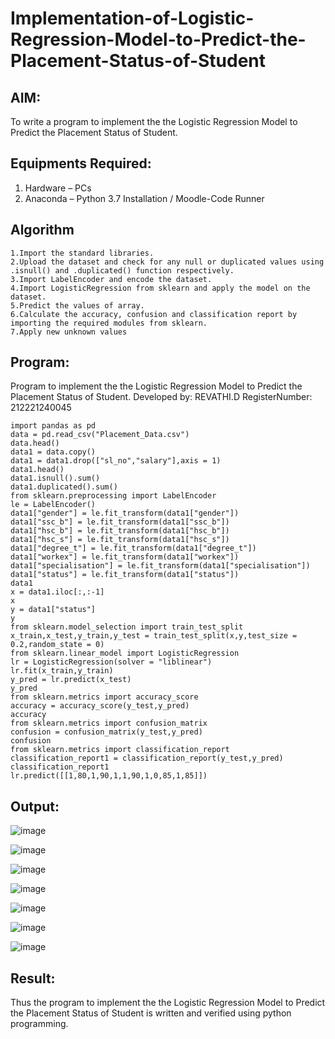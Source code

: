 # Implementation-of-Logistic-Regression-Model-to-Predict-the-Placement-Status-of-Student

## AIM:
To write a program to implement the the Logistic Regression Model to Predict the Placement Status of Student.

## Equipments Required:
1. Hardware – PCs
2. Anaconda – Python 3.7 Installation / Moodle-Code Runner

## Algorithm
```
1.Import the standard libraries.
2.Upload the dataset and check for any null or duplicated values using .isnull() and .duplicated() function respectively.
3.Import LabelEncoder and encode the dataset.
4.Import LogisticRegression from sklearn and apply the model on the dataset.
5.Predict the values of array.
6.Calculate the accuracy, confusion and classification report by importing the required modules from sklearn.
7.Apply new unknown values
`````
## Program:

Program to implement the the Logistic Regression Model to Predict the Placement Status of Student.
Developed by: REVATHI.D
RegisterNumber:  212221240045
``````
import pandas as pd
data = pd.read_csv("Placement_Data.csv")
data.head()
data1 = data.copy()
data1 = data1.drop(["sl_no","salary"],axis = 1)
data1.head()
data1.isnull().sum()
data1.duplicated().sum()
from sklearn.preprocessing import LabelEncoder
le = LabelEncoder()
data1["gender"] = le.fit_transform(data1["gender"])
data1["ssc_b"] = le.fit_transform(data1["ssc_b"])
data1["hsc_b"] = le.fit_transform(data1["hsc_b"])
data1["hsc_s"] = le.fit_transform(data1["hsc_s"])
data1["degree_t"] = le.fit_transform(data1["degree_t"])
data1["workex"] = le.fit_transform(data1["workex"])
data1["specialisation"] = le.fit_transform(data1["specialisation"])
data1["status"] = le.fit_transform(data1["status"])
data1
x = data1.iloc[:,:-1]
x
y = data1["status"]
y
from sklearn.model_selection import train_test_split
x_train,x_test,y_train,y_test = train_test_split(x,y,test_size = 0.2,random_state = 0)
from sklearn.linear_model import LogisticRegression
lr = LogisticRegression(solver = "liblinear")
lr.fit(x_train,y_train)
y_pred = lr.predict(x_test)
y_pred
from sklearn.metrics import accuracy_score
accuracy = accuracy_score(y_test,y_pred)
accuracy
from sklearn.metrics import confusion_matrix
confusion = confusion_matrix(y_test,y_pred)
confusion
from sklearn.metrics import classification_report
classification_report1 = classification_report(y_test,y_pred)
classification_report1
lr.predict([[1,80,1,90,1,1,90,1,0,85,1,85]])
`````````

## Output:
![image](https://github.com/Revathi-Dayalan/Implementation-of-Logistic-Regression-Model-to-Predict-the-Placement-Status-of-Student/assets/96000574/d22bd7c5-16c7-4e90-8187-0799239ae9b3)

![image](https://github.com/Revathi-Dayalan/Implementation-of-Logistic-Regression-Model-to-Predict-the-Placement-Status-of-Student/assets/96000574/d38ec25f-673a-4265-bc63-a18593a71cc0)

![image](https://github.com/Revathi-Dayalan/Implementation-of-Logistic-Regression-Model-to-Predict-the-Placement-Status-of-Student/assets/96000574/d353d0c1-4993-4f71-a7c1-4963cde9ca1c)

![image](https://github.com/Revathi-Dayalan/Implementation-of-Logistic-Regression-Model-to-Predict-the-Placement-Status-of-Student/assets/96000574/99082d50-3d76-41d2-ad49-00ebf853b065)

![image](https://github.com/Revathi-Dayalan/Implementation-of-Logistic-Regression-Model-to-Predict-the-Placement-Status-of-Student/assets/96000574/5e4ad83e-03cc-4854-b367-b5c29517d97a)

![image](https://github.com/Revathi-Dayalan/Implementation-of-Logistic-Regression-Model-to-Predict-the-Placement-Status-of-Student/assets/96000574/52c26fac-2d22-4843-838c-429c0ea3a7e0)

![image](https://github.com/Revathi-Dayalan/Implementation-of-Logistic-Regression-Model-to-Predict-the-Placement-Status-of-Student/assets/96000574/c760eaeb-d4fe-47f4-aae9-265955da776e)


## Result:
Thus the program to implement the the Logistic Regression Model to Predict the Placement Status of Student is written and verified using python programming.
